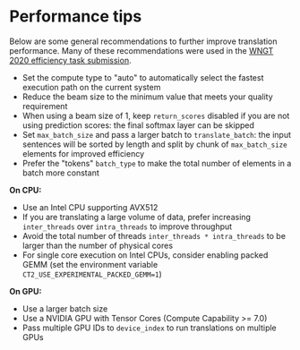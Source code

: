 # Performance tips

Below are some general recommendations to further improve translation performance. Many of these recommendations were used in the [WNGT 2020 efficiency task submission](https://github.com/OpenNMT/CTranslate2/tree/master/examples/wngt2020).

* Set the compute type to "auto" to automatically select the fastest execution path on the current system
* Reduce the beam size to the minimum value that meets your quality requirement
* When using a beam size of 1, keep `return_scores` disabled if you are not using prediction scores: the final softmax layer can be skipped
* Set `max_batch_size` and pass a larger batch to `translate_batch`: the input sentences will be sorted by length and split by chunk of `max_batch_size` elements for improved efficiency
* Prefer the "tokens" `batch_type` to make the total number of elements in a batch more constant

**On CPU:**

* Use an Intel CPU supporting AVX512
* If you are translating a large volume of data, prefer increasing `inter_threads` over `intra_threads` to improve throughput
* Avoid the total number of threads `inter_threads * intra_threads` to be larger than the number of physical cores
* For single core execution on Intel CPUs, consider enabling packed GEMM (set the environment variable `CT2_USE_EXPERIMENTAL_PACKED_GEMM=1`)

**On GPU:**

* Use a larger batch size
* Use a NVIDIA GPU with Tensor Cores (Compute Capability >= 7.0)
* Pass multiple GPU IDs to `device_index` to run translations on multiple GPUs
